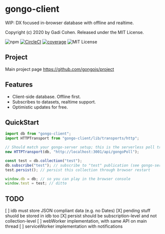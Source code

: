 # gongo-client

WIP: DX focused in-browser database with offline and realtime.

Copyright (c) 2020 by Gadi Cohen. Released under the MIT License.

![npm](https://img.shields.io/npm/v/gongo-client) [![CircleCI](https://img.shields.io/circleci/build/github/gongojs/gongo-client)](https://circleci.com/gh/gongojs/gongo-client) [![coverage](https://img.shields.io/codecov/c/github/gongojs/gongo-client)](https://codecov.io/gh/gongojs/gongo-client) ![MIT License](https://img.shields.io/badge/license-MIT-blue.svg)

## Project

Main project page https://github.com/gongojs/project

## Features

- Client-side database. Offline first.
- Subscribes to datasets, realtime support.
- Optimistic updates for free.

## QuickStart

```js
import db from "gongo-client";
import HTTPTransport from "gongo-client/lib/transports/http";

// Should match your gongo-server setup; this is the serverless poll transport.
new HTTPTransport(db, "http://localhost:3001/api/gongoPoll");

const test = db.collection("test");
db.subscribe("test"); // subscribe to "test" publication (see gongo-server)
test.persist(); // persist this collection through browser restart

window.db = db; // so you can play in the browser console
window.test = test; // ditto
```

## TODO

[ ] idb must store JSON compliant data (e.g. no Dates)
[X] pending stuff shuold be stored in idb too
[X] persist should be subscription-level and not collection-level
[ ] webWorker implementation, with same API on main thread
[ ] serviceWorker implementation with notifications
